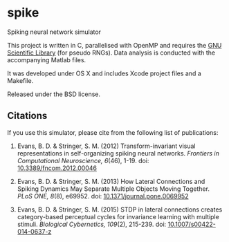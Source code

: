 # spike
Spiking neural network simulator

This project is written in C, parallelised with OpenMP and requires the [GNU Scientific Library](https://www.gnu.org/software/gsl/) (for pseudo RNGs). Data analysis is conducted with the accompanying Matlab files.

It was developed under OS X and includes Xcode project files and a Makefile.

Released under the BSD license.

Citations
---------

If you use this simulator, please cite from the following list of publications:

1. Evans, B. D. & Stringer, S. M. (2012) Transform-invariant visual representations in self-organizing spiking neural networks. *Frontiers in Computational Neuroscience, 6*(46), 1-19. doi: [10.3389/fncom.2012.00046](http://dx.doi.org/10.3389/fncom.2012.00046)

2. Evans, B. D. & Stringer, S. M. (2013) How Lateral Connections and Spiking Dynamics May Separate Multiple Objects Moving Together. *PLoS ONE, 8*(8), e69952. doi: [10.1371/journal.pone.0069952](http://dx.doi.org/10.1371/journal.pone.0069952)

3. Evans, B. D. & Stringer, S. M. (2015) STDP in lateral connections creates category-based perceptual cycles for invariance learning with multiple stimuli. *Biological Cybernetics, 109*(2), 215-239. doi: [10.1007/s00422-014-0637-z](http://dx.doi.org/10.1007/s00422-014-0637-z)

